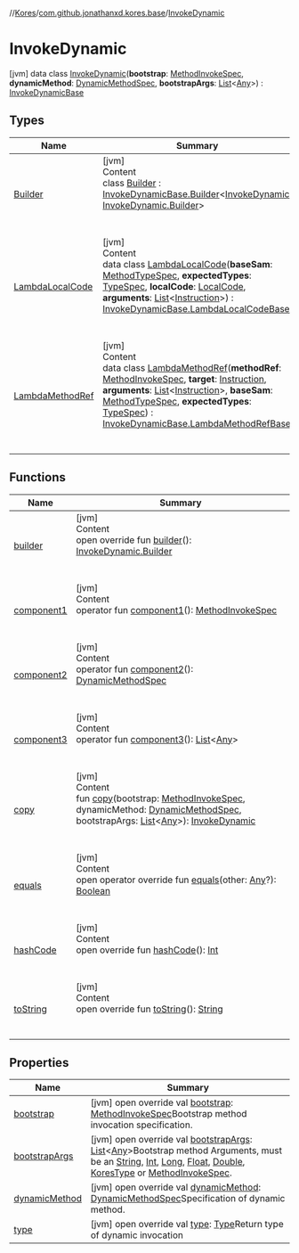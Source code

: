 //[Kores](../../index.md)/[com.github.jonathanxd.kores.base](../index.md)/[InvokeDynamic](index.md)



# InvokeDynamic  
 [jvm] data class [InvokeDynamic](index.md)(**bootstrap**: [MethodInvokeSpec](../../com.github.jonathanxd.kores.common/-method-invoke-spec/index.md), **dynamicMethod**: [DynamicMethodSpec](../../com.github.jonathanxd.kores.common/-dynamic-method-spec/index.md), **bootstrapArgs**: [List](https://kotlinlang.org/api/latest/jvm/stdlib/kotlin.collections/-list/index.html)<[Any](https://kotlinlang.org/api/latest/jvm/stdlib/kotlin/-any/index.html)>) : [InvokeDynamicBase](../-invoke-dynamic-base/index.md)   


## Types  
  
|  Name|  Summary| 
|---|---|
| <a name="com.github.jonathanxd.kores.base/InvokeDynamic.Builder///PointingToDeclaration/"></a>[Builder](-builder/index.md)| <a name="com.github.jonathanxd.kores.base/InvokeDynamic.Builder///PointingToDeclaration/"></a>[jvm]  <br>Content  <br>class [Builder](-builder/index.md) : [InvokeDynamicBase.Builder](../-invoke-dynamic-base/-builder/index.md)<[InvokeDynamic](index.md), [InvokeDynamic.Builder](-builder/index.md)>   <br><br><br>
| <a name="com.github.jonathanxd.kores.base/InvokeDynamic.LambdaLocalCode///PointingToDeclaration/"></a>[LambdaLocalCode](-lambda-local-code/index.md)| <a name="com.github.jonathanxd.kores.base/InvokeDynamic.LambdaLocalCode///PointingToDeclaration/"></a>[jvm]  <br>Content  <br>data class [LambdaLocalCode](-lambda-local-code/index.md)(**baseSam**: [MethodTypeSpec](../../com.github.jonathanxd.kores.common/-method-type-spec/index.md), **expectedTypes**: [TypeSpec](../-type-spec/index.md), **localCode**: [LocalCode](../-local-code/index.md), **arguments**: [List](https://kotlinlang.org/api/latest/jvm/stdlib/kotlin.collections/-list/index.html)<[Instruction](../../com.github.jonathanxd.kores/-instruction/index.md)>) : [InvokeDynamicBase.LambdaLocalCodeBase](../-invoke-dynamic-base/-lambda-local-code-base/index.md)  <br><br><br>
| <a name="com.github.jonathanxd.kores.base/InvokeDynamic.LambdaMethodRef///PointingToDeclaration/"></a>[LambdaMethodRef](-lambda-method-ref/index.md)| <a name="com.github.jonathanxd.kores.base/InvokeDynamic.LambdaMethodRef///PointingToDeclaration/"></a>[jvm]  <br>Content  <br>data class [LambdaMethodRef](-lambda-method-ref/index.md)(**methodRef**: [MethodInvokeSpec](../../com.github.jonathanxd.kores.common/-method-invoke-spec/index.md), **target**: [Instruction](../../com.github.jonathanxd.kores/-instruction/index.md), **arguments**: [List](https://kotlinlang.org/api/latest/jvm/stdlib/kotlin.collections/-list/index.html)<[Instruction](../../com.github.jonathanxd.kores/-instruction/index.md)>, **baseSam**: [MethodTypeSpec](../../com.github.jonathanxd.kores.common/-method-type-spec/index.md), **expectedTypes**: [TypeSpec](../-type-spec/index.md)) : [InvokeDynamicBase.LambdaMethodRefBase](../-invoke-dynamic-base/-lambda-method-ref-base/index.md)  <br><br><br>


## Functions  
  
|  Name|  Summary| 
|---|---|
| <a name="com.github.jonathanxd.kores.base/InvokeDynamic/builder/#/PointingToDeclaration/"></a>[builder](builder.md)| <a name="com.github.jonathanxd.kores.base/InvokeDynamic/builder/#/PointingToDeclaration/"></a>[jvm]  <br>Content  <br>open override fun [builder](builder.md)(): [InvokeDynamic.Builder](-builder/index.md)  <br><br><br>
| <a name="com.github.jonathanxd.kores.base/InvokeDynamic/component1/#/PointingToDeclaration/"></a>[component1](component1.md)| <a name="com.github.jonathanxd.kores.base/InvokeDynamic/component1/#/PointingToDeclaration/"></a>[jvm]  <br>Content  <br>operator fun [component1](component1.md)(): [MethodInvokeSpec](../../com.github.jonathanxd.kores.common/-method-invoke-spec/index.md)  <br><br><br>
| <a name="com.github.jonathanxd.kores.base/InvokeDynamic/component2/#/PointingToDeclaration/"></a>[component2](component2.md)| <a name="com.github.jonathanxd.kores.base/InvokeDynamic/component2/#/PointingToDeclaration/"></a>[jvm]  <br>Content  <br>operator fun [component2](component2.md)(): [DynamicMethodSpec](../../com.github.jonathanxd.kores.common/-dynamic-method-spec/index.md)  <br><br><br>
| <a name="com.github.jonathanxd.kores.base/InvokeDynamic/component3/#/PointingToDeclaration/"></a>[component3](component3.md)| <a name="com.github.jonathanxd.kores.base/InvokeDynamic/component3/#/PointingToDeclaration/"></a>[jvm]  <br>Content  <br>operator fun [component3](component3.md)(): [List](https://kotlinlang.org/api/latest/jvm/stdlib/kotlin.collections/-list/index.html)<[Any](https://kotlinlang.org/api/latest/jvm/stdlib/kotlin/-any/index.html)>  <br><br><br>
| <a name="com.github.jonathanxd.kores.base/InvokeDynamic/copy/#com.github.jonathanxd.kores.common.MethodInvokeSpec#com.github.jonathanxd.kores.common.DynamicMethodSpec#kotlin.collections.List[kotlin.Any]/PointingToDeclaration/"></a>[copy](copy.md)| <a name="com.github.jonathanxd.kores.base/InvokeDynamic/copy/#com.github.jonathanxd.kores.common.MethodInvokeSpec#com.github.jonathanxd.kores.common.DynamicMethodSpec#kotlin.collections.List[kotlin.Any]/PointingToDeclaration/"></a>[jvm]  <br>Content  <br>fun [copy](copy.md)(bootstrap: [MethodInvokeSpec](../../com.github.jonathanxd.kores.common/-method-invoke-spec/index.md), dynamicMethod: [DynamicMethodSpec](../../com.github.jonathanxd.kores.common/-dynamic-method-spec/index.md), bootstrapArgs: [List](https://kotlinlang.org/api/latest/jvm/stdlib/kotlin.collections/-list/index.html)<[Any](https://kotlinlang.org/api/latest/jvm/stdlib/kotlin/-any/index.html)>): [InvokeDynamic](index.md)  <br><br><br>
| <a name="kotlin/Any/equals/#kotlin.Any?/PointingToDeclaration/"></a>[equals](../../com.github.jonathanxd.kores.util/-simple-resolver/index.md#%5Bkotlin%2FAny%2Fequals%2F%23kotlin.Any%3F%2FPointingToDeclaration%2F%5D%2FFunctions%2F-1211764316)| <a name="kotlin/Any/equals/#kotlin.Any?/PointingToDeclaration/"></a>[jvm]  <br>Content  <br>open operator override fun [equals](../../com.github.jonathanxd.kores.util/-simple-resolver/index.md#%5Bkotlin%2FAny%2Fequals%2F%23kotlin.Any%3F%2FPointingToDeclaration%2F%5D%2FFunctions%2F-1211764316)(other: [Any](https://kotlinlang.org/api/latest/jvm/stdlib/kotlin/-any/index.html)?): [Boolean](https://kotlinlang.org/api/latest/jvm/stdlib/kotlin/-boolean/index.html)  <br><br><br>
| <a name="kotlin/Any/hashCode/#/PointingToDeclaration/"></a>[hashCode](../../com.github.jonathanxd.kores.util/-simple-resolver/index.md#%5Bkotlin%2FAny%2FhashCode%2F%23%2FPointingToDeclaration%2F%5D%2FFunctions%2F-1211764316)| <a name="kotlin/Any/hashCode/#/PointingToDeclaration/"></a>[jvm]  <br>Content  <br>open override fun [hashCode](../../com.github.jonathanxd.kores.util/-simple-resolver/index.md#%5Bkotlin%2FAny%2FhashCode%2F%23%2FPointingToDeclaration%2F%5D%2FFunctions%2F-1211764316)(): [Int](https://kotlinlang.org/api/latest/jvm/stdlib/kotlin/-int/index.html)  <br><br><br>
| <a name="kotlin/Any/toString/#/PointingToDeclaration/"></a>[toString](../../com.github.jonathanxd.kores.util/-simple-resolver/index.md#%5Bkotlin%2FAny%2FtoString%2F%23%2FPointingToDeclaration%2F%5D%2FFunctions%2F-1211764316)| <a name="kotlin/Any/toString/#/PointingToDeclaration/"></a>[jvm]  <br>Content  <br>open override fun [toString](../../com.github.jonathanxd.kores.util/-simple-resolver/index.md#%5Bkotlin%2FAny%2FtoString%2F%23%2FPointingToDeclaration%2F%5D%2FFunctions%2F-1211764316)(): [String](https://kotlinlang.org/api/latest/jvm/stdlib/kotlin/-string/index.html)  <br><br><br>


## Properties  
  
|  Name|  Summary| 
|---|---|
| <a name="com.github.jonathanxd.kores.base/InvokeDynamic/bootstrap/#/PointingToDeclaration/"></a>[bootstrap](bootstrap.md)| <a name="com.github.jonathanxd.kores.base/InvokeDynamic/bootstrap/#/PointingToDeclaration/"></a> [jvm] open override val [bootstrap](bootstrap.md): [MethodInvokeSpec](../../com.github.jonathanxd.kores.common/-method-invoke-spec/index.md)Bootstrap method invocation specification.   <br>
| <a name="com.github.jonathanxd.kores.base/InvokeDynamic/bootstrapArgs/#/PointingToDeclaration/"></a>[bootstrapArgs](bootstrap-args.md)| <a name="com.github.jonathanxd.kores.base/InvokeDynamic/bootstrapArgs/#/PointingToDeclaration/"></a> [jvm] open override val [bootstrapArgs](bootstrap-args.md): [List](https://kotlinlang.org/api/latest/jvm/stdlib/kotlin.collections/-list/index.html)<[Any](https://kotlinlang.org/api/latest/jvm/stdlib/kotlin/-any/index.html)>Bootstrap method Arguments, must be an [String](https://kotlinlang.org/api/latest/jvm/stdlib/kotlin/-string/index.html), [Int](https://kotlinlang.org/api/latest/jvm/stdlib/kotlin/-int/index.html), [Long](https://kotlinlang.org/api/latest/jvm/stdlib/kotlin/-long/index.html), [Float](https://kotlinlang.org/api/latest/jvm/stdlib/kotlin/-float/index.html), [Double](https://kotlinlang.org/api/latest/jvm/stdlib/kotlin/-double/index.html), [KoresType](../../com.github.jonathanxd.kores.type/-kores-type/index.md) or [MethodInvokeSpec](../../com.github.jonathanxd.kores.common/-method-invoke-spec/index.md).   <br>
| <a name="com.github.jonathanxd.kores.base/InvokeDynamic/dynamicMethod/#/PointingToDeclaration/"></a>[dynamicMethod](dynamic-method.md)| <a name="com.github.jonathanxd.kores.base/InvokeDynamic/dynamicMethod/#/PointingToDeclaration/"></a> [jvm] open override val [dynamicMethod](dynamic-method.md): [DynamicMethodSpec](../../com.github.jonathanxd.kores.common/-dynamic-method-spec/index.md)Specification of dynamic method.   <br>
| <a name="com.github.jonathanxd.kores.base/InvokeDynamic/type/#/PointingToDeclaration/"></a>[type](index.md#%5Bcom.github.jonathanxd.kores.base%2FInvokeDynamic%2Ftype%2F%23%2FPointingToDeclaration%2F%5D%2FProperties%2F-1211764316)| <a name="com.github.jonathanxd.kores.base/InvokeDynamic/type/#/PointingToDeclaration/"></a> [jvm] open override val [type](index.md#%5Bcom.github.jonathanxd.kores.base%2FInvokeDynamic%2Ftype%2F%23%2FPointingToDeclaration%2F%5D%2FProperties%2F-1211764316): [Type](https://docs.oracle.com/javase/8/docs/api/java/lang/reflect/Type.html)Return type of dynamic invocation   <br>

